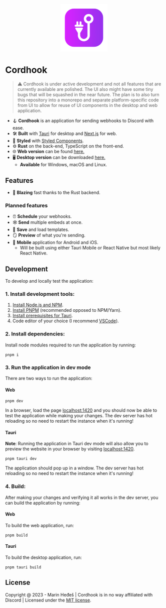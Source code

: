 <p align="center">
<img src="src-tauri/icons/icon.png" alt="cordhook logo" width="30%"/>
</p>

# Cordhook

> ⚠️ Cordhook is under active development and not all features that are currently available are polished. The UI also might have some tiny bugs that will be squashed in the near future. The plan is to also turn this repository into a monorepo and separate platform-specific code from UI to allow for reuse of UI components in the desktop and web application.

- 🪝 **Cordhook** is an application for sending webhooks to Discord with ease.
- 🛠 **Built** with [Tauri](https://tauri.app) for desktop and [Next.js](https://nextjs.org/) for web.
- 🎨 **Styled** with [Styled Components](https://styled-components.com).
- ⚙️ **Rust** on the back-end, TypeScript on the front-end.
- 🌐 **Web version** can be found [here.](https://cordhook.app)
- 🖥 **Desktop version** can be downloaded [here.](https://github.com/SincerelyFaust/cordhook/releases)
  - **Available** for Windows, macOS and Linux.

## Features

- 🦀 **Blazing** fast thanks to the Rust backend.

### Planned features

- ⏰ **Schedule** your webhooks.
- 🕸 **Send** multiple embeds at once.
- 💾 **Save** and load templates.
- 🪞 **Preview** of what you're sending.
- 📱 **Mobile** application for Android and iOS.
  - Will be built using either Tauri Mobile or React Native but most likely React Native.

## Development

To develop and locally test the application:

### 1. Install development tools:

1. [Install Node.js and NPM](https://nodejs.org/en/download/package-manager/).
1. [Install PNPM](https://pnpm.io/installation) (recommended opposed to NPM/Yarn).
1. [Install prerequisites for Tauri](https://tauri.app/v1/guides/getting-started/prerequisites).
1. Code editor of your choice (I recommend [VSCode](https://code.visualstudio.com/)).

### 2. Install dependencies:

Install node modules required to run the application by running:

```
pnpm i
```

### 3. Run the application in dev mode

There are two ways to run the application:

#### Web

```
pnpm dev
```

In a browser, load the page [localhost:1420](http://localhost:1420) and you should now be able to test the application while making your changes.
The dev server has hot reloading so no need to restart the instance when it's running!

#### Tauri

**Note**: Running the application in Tauri dev mode will also allow you to preview the website in your browser by visiting [localhost:1420](http://localhost:1420).

```
pnpm tauri dev
```

The application should pop up in a window.
The dev server has hot reloading so no need to restart the instance when it's running!

### 4. Build:

After making your changes and verifying it all works in the dev server, you can build the application by running:

#### Web

To build the web application, run:

```
pnpm build
```

#### Tauri

To build the desktop application, run:

```
pnpm tauri build
```

## License

Copyright @ 2023 - Marin Heđeš | Cordhook is in no way affiliated with Discord | Licensed under the [MIT license](/LICENSE).
